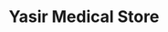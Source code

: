 ---
title: "Yasir Medical Store"
url: /karachi/yasir-medical-store-b-area-karachi/
shop: medical supply
---